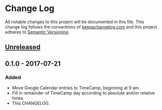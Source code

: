 # Change Log
All notable changes to this project will be documented in this file. This change
log follows the conventions of [keepachangelog.com](http://keepachangelog.com/)
and this project adheres to
[Semantic Versioning](http://semver.org/spec/v2.0.0.html).

## [Unreleased]

## 0.1.0 - 2017-07-21
### Added
- Move Google Calendar entries to TimeCamp, beginning at 9 am.
- Fill in remainder of TimeCamp day according to absolute and/or relative times.
- This CHANGELOG.

[Unreleased]: https://github.com/jacobboy/timechamp/compare/0.1.0...HEAD

